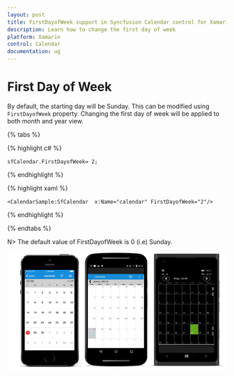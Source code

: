 ```yaml
---
layout: post
title: FirstDayofWeek support in Syncfusion Calendar control for Xamarin.Forms
description: Learn how to change the first day of week
platform: Xamarin
control: Calendar
documentation: ug
---
```


# First Day of Week

By default, the starting day will be Sunday. This can be modified using `FirstDayofWeek` property. Changing the first day of week will be applied to both month and year view.

{% tabs %}

{% highlight c# %}
	
	sfCalendar.FirstDayofWeek= 2;
	
{% endhighlight %}

{% highlight xaml %}

	<CalendarSample:SfCalendar  x:Name="calendar" FirstDayofWeek="2"/>

{% endhighlight %}

{% endtabs %}

N> The default value of FirstDayofWeek is 0 (i.e) Sunday.
	
![](images/Firstdayofweek.png)